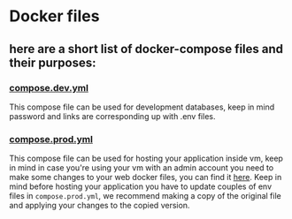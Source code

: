 # Docker files

## here are a short list of docker-compose files and their purposes:

### [compose.dev.yml](./docker-compose.dev.yml)
This compose file can be used for development databases, keep in mind password and links are corresponding up with .env files.

### [compose.prod.yml](./docker-compose.prod.yml)
This compose file can be used for hosting your application inside vm, keep in mind in case you're using your vm with an admin account you need to make some changes to your web docker files, you can find it [here](../web/Dockerfile). Keep in mind before hosting your application you have to update couples of env files in `compose.prod.yml`, we recommend making a copy of the original file and applying your changes to the copied version.
